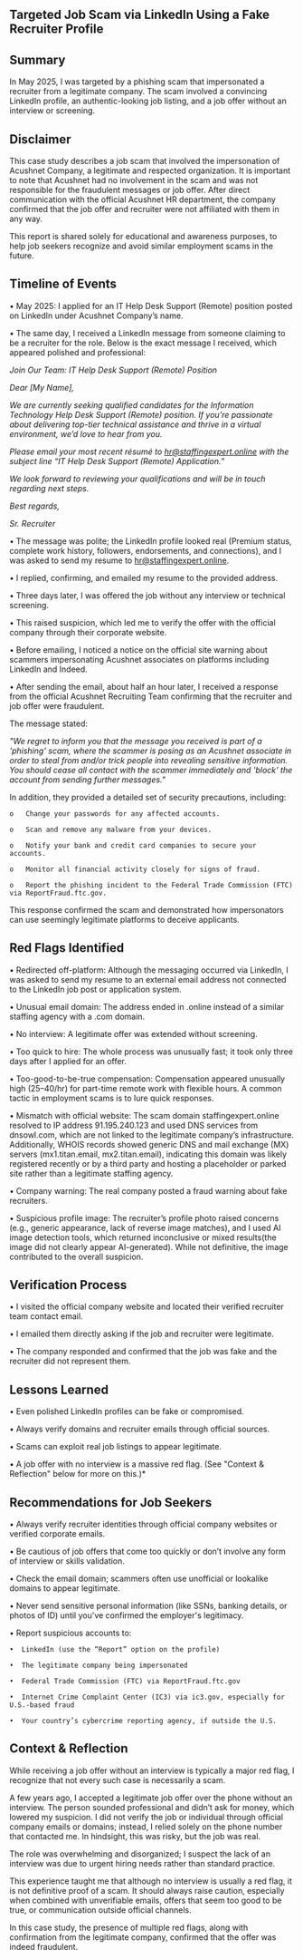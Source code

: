 ## Targeted Job Scam via LinkedIn Using a Fake Recruiter Profile

## Summary
In May 2025, I was targeted by a phishing scam that impersonated a recruiter from a legitimate company. The scam involved a convincing LinkedIn profile, an authentic-looking job listing, and a job offer without an interview or screening.

## Disclaimer

This case study describes a job scam that involved the impersonation of Acushnet Company, a legitimate and respected organization. It is important to note that Acushnet had no involvement in the scam and was not responsible for the fraudulent messages or job offer. After direct communication with the official Acushnet HR department, the company confirmed that the job offer and recruiter were not affiliated with them in any 
way.

This report is shared solely for educational and awareness purposes, to help job seekers recognize and avoid similar employment scams in the future.


## Timeline of Events
•	May 2025: I applied for an IT Help Desk Support (Remote) position posted on LinkedIn under Acushnet Company’s name.

•	The same day, I received a LinkedIn message from someone claiming to be a recruiter for the role. Below is the exact message I received, which appeared polished and professional: 

_Join Our Team: IT Help Desk Support (Remote) Position_

_Dear [My Name],_

_We are currently seeking qualified candidates for the Information Technology Help Desk Support (Remote) position. If you’re passionate about delivering top-tier technical assistance and thrive in a virtual environment, we’d love to hear 
from you._

_Please email your most recent résumé to hr@staffingexpert.online with the subject line “IT Help Desk Support (Remote) Application.”_

_We look forward to reviewing your qualifications and will be in touch regarding next steps._

_Best regards,_

_Sr. Recruiter_

•	The message was polite; the LinkedIn profile looked real (Premium status, complete work history, followers, endorsements, and connections), and I was asked to send my resume to hr@staffingexpert.online.

•	I replied, confirming, and emailed my resume to the provided address.

•	Three days later, I was offered the job without any interview or technical screening.

•	This raised suspicion, which led me to verify the offer with the official company through their corporate website.

•	Before emailing, I noticed a notice on the official site warning about scammers impersonating Acushnet associates on platforms including LinkedIn and Indeed.

•	After sending the email, about half an hour later, I received a response from the official Acushnet Recruiting Team confirming that the recruiter and job offer were fraudulent.

The message stated:

_"We regret to inform you that the message you received is part of a 'phishing' scam, where the scammer is posing as an Acushnet associate in order to steal from and/or trick people into revealing sensitive information. You should cease all contact with the scammer immediately and 'block' the account from sending further messages."_

In addition, they provided a detailed set of security precautions, including:

    o	Change your passwords for any affected accounts.

    o	Scan and remove any malware from your devices.

    o	Notify your bank and credit card companies to secure your accounts.

    o	Monitor all financial activity closely for signs of fraud.

    o	Report the phishing incident to the Federal Trade Commission (FTC) via ReportFraud.ftc.gov.

This response confirmed the scam and demonstrated how impersonators can use seemingly legitimate platforms to deceive applicants.


## Red Flags Identified

•	Redirected off-platform: Although the messaging occurred via LinkedIn, I was asked to send my resume to an external email address not connected to the LinkedIn job post or application system.

•	Unusual email domain: The address ended in .online instead of a similar staffing agency with a .com domain.

•	No interview: A legitimate offer was extended without screening.

•	Too quick to hire: The whole process was unusually fast; it took only three days after I applied for an offer.

•	Too-good-to-be-true compensation: Compensation appeared unusually high ($25–$40/hr) for part-time remote work with flexible hours. A common tactic in employment scams is to lure quick responses.

•	 Mismatch with official website: The scam domain staffingexpert.online resolved to IP address 91.195.240.123 and used DNS services from dnsowl.com, which are not linked to the legitimate company’s infrastructure. Additionally, WHOIS records showed generic DNS and mail exchange (MX) servers (mx1.titan.email, mx2.titan.email), indicating this domain was likely registered recently or by a third party and hosting a placeholder or parked site rather than a legitimate staffing agency.

•	Company warning: The real company posted a fraud warning about fake recruiters.

•	Suspicious profile image: The recruiter’s profile photo raised concerns (e.g., generic appearance, lack of reverse image matches), and I used AI image detection tools, which returned inconclusive or mixed results(the image did not clearly appear AI-generated). While not definitive, the image contributed to the 
overall suspicion.


## Verification Process
•	I visited the official company website and located their verified recruiter team contact email.

•	I emailed them directly asking if the job and recruiter were legitimate.

•	The company responded and confirmed that the job was fake and the recruiter did not represent them.
      
## Lessons Learned
•	Even polished LinkedIn profiles can be fake or compromised.

•	Always verify domains and recruiter emails through official sources.

•	Scams can exploit real job listings to appear legitimate.

•	A job offer with no interview is a massive red flag. (See "Context & Reflection" below for more on this.)*

## Recommendations for Job Seekers
•	Always verify recruiter identities through official company websites or verified corporate emails.

•	Be cautious of job offers that come too quickly or don’t involve any form of interview or skills validation.

•	Check the email domain; scammers often use unofficial or lookalike domains to appear legitimate.

•	Never send sensitive personal information (like SSNs, banking details, or photos of ID) until you've confirmed the employer's legitimacy.

•	Report suspicious accounts to:

    •  LinkedIn (use the “Report” option on the profile)

    •  The legitimate company being impersonated

    •  Federal Trade Commission (FTC) via ReportFraud.ftc.gov

    •  Internet Crime Complaint Center (IC3) via ic3.gov, especially for U.S.-based fraud

    •  Your country’s cybercrime reporting agency, if outside the U.S.


##      Context & Reflection
While receiving a job offer without an interview is typically a major red flag, I recognize that not every such case is necessarily a scam.

A few years ago, I accepted a legitimate job offer over the phone without an interview. The person sounded professional and didn’t ask for money, which lowered my suspicion. I did not verify the job or individual through official company emails or domains; 
instead, I relied solely on the phone number that contacted me. In hindsight, this was risky, but the job was real.

The role was overwhelming and disorganized; I suspect the lack of an interview was due to urgent hiring needs rather than standard practice.

This experience taught me that although no interview is usually a red flag, it is not definitive proof of a scam. It should always raise caution, especially when combined with unverifiable emails, offers that seem too good to be true, or communication outside official channels.

In this case study, the presence of multiple red flags, along with confirmation from the legitimate company, confirmed that the offer was indeed fraudulent.
